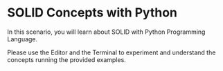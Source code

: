 # SOLID Concepts with Python

In this scenario, you will learn about SOLID with Python Programming Language.

Please use the Editor and the Terminal to experiment and understand the concepts running the provided examples.
